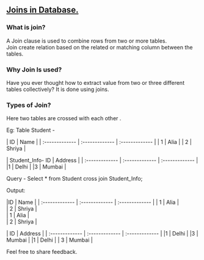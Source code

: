 ## [Joins in Database.](https://prayuja-teli.github.io/Blog/Joins)<br/>    

### What is join?<br/>

A Join clause is used to combine rows from two or more tables.<br/>
Join create relation based on the related or matching column between the tables.<br/>

### Why Join Is used?<br/>

Have you ever thought how to extract value from two or three different tables collectively? 
It is done using joins.<br/>


### Types of Join?<br/>

Here two tables are crossed with each other .

Eg:
Table Student -		

| ID | Name |
| :------------- | :------------- | :------------- | 
| 1 | Alia |
| 2 | Shriya |
    
| Student_Info- ID | Address |
| :------------- | :------------- | :------------- | 
|1 | Delhi  |
|3 | Mumbai  |

Query - 
Select * from Student cross join Student_Info;

Output:

|ID  | Name  |
| :------------- | :------------- | :------------- | 
| 1  | Alia     |      
| 2  | Shriya   |   
| 1  |  Alia    |      
| 2  | Shriya   |  

|  ID    | Address  |
| :------------- | :------------- | :------------- | 
 |1   | Delhi |
 |3   | Mumbai |
 |1   | Delhi |
 | 3  | Mumbai |
 
 
 
 Feel free to share feedback.
